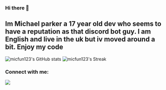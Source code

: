 ### Hi there 👋


## Im Michael parker a 17 year old dev who seems to have a reputation as that discord bot guy. I am English and live in the uk but iv moved around a bit. Enjoy my code

![micfun123's GitHub stats](https://github-readme-stats.vercel.app/api?username=micfun123&show_icons=true&theme=cobalt)
![micfun123's Streak](https://github-readme-streak-stats.herokuapp.com/?user=micfun123&theme=vue-dark&hide_border=true)

### Connect with me:

[![](https://discord.c99.nl/widget/theme-3/481377376475938826.png)](https://discord.gg/5jJmQPmvpV)

<!--
**micfun123/micfun123** is a ✨ _special_ ✨ repository because its `README.md` (this file) appears on your GitHub profile.



###  🔭 I’m currently working on ...

Simplex Bot a Open source dicord bot

## Languages
<img src="https://img.shields.io/badge/html5%20-%23E34F26.svg?&style=for-the-badge&logo=html5&logoColor=white"> <img src="https://img.shields.io/badge/css3%20-%231572B6.svg?&style=for-the-badge&logo=css3&logoColor=white"> <img src="https://img.shields.io/badge/javascript%20-ffdd00.svg?&style=for-the-badge&logo=javascript&logoColor=black"> <img alt="Python" src="https://img.shields.io/badge/python-%2314354C.svg?&style=for-the-badge&logo=python&logoColor=white">  

<img src="{https://github-readme-streak-stats.herokuapp.com/?user=micfun123}" />

<br>
<img src='https://img.shields.io/badge/Python-3776AB?style=for-the-badge&logo=python&logoColor=white'>  <img src="{https://img.shields.io/badge/HTML5-E34F26?style=for-the-badge&logo=html5&logoColor=white}" /> <img src="{https://img.shields.io/badge/Scratch-4D97FF?style=for-the-badge&logo=Scratch&logoColor=white}" />

Here are some ideas to get you started:

- 
- 🌱 I’m currently learning ...
- 👯 I’m looking to collaborate on ...
- 🤔 I’m looking for help with ...
- 💬 Ask me about ...
- 📫 How to reach me: ...
- 😄 Pronouns: ...
- ⚡ Fun fact: ...
-->
